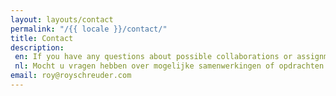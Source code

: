 ```yaml
---
layout: layouts/contact
permalink: "/{{ locale }}/contact/"
title: Contact 
description:
 en: If you have any questions about possible collaborations or assignments, please email me using the information below.
 nl: Mocht u vragen hebben over mogelijke samenwerkingen of opdrachten dan kunt u mij mailen via onderstaande gegevens.
email: roy@royschreuder.com
---
```

